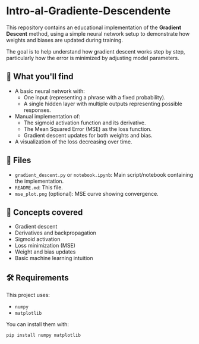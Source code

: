 # Intro-al-Gradiente-Descendente

This repository contains an educational implementation of the **Gradient Descent** method, using a simple neural network setup to demonstrate how weights and biases are updated during training.

The goal is to help understand how gradient descent works step by step, particularly how the error is minimized by adjusting model parameters.

## 📌 What you'll find

- A basic neural network with:
  - One input (representing a phrase with a fixed probability).
  - A single hidden layer with multiple outputs representing possible responses.
- Manual implementation of:
  - The sigmoid activation function and its derivative.
  - The Mean Squared Error (MSE) as the loss function.
  - Gradient descent updates for both weights and bias.
- A visualization of the loss decreasing over time.

## 🚀 Files

- `gradient_descent.py` or `notebook.ipynb`: Main script/notebook containing the implementation.
- `README.md`: This file.
- `mse_plot.png` (optional): MSE curve showing convergence.

## 🧠 Concepts covered

- Gradient descent
- Derivatives and backpropagation
- Sigmoid activation
- Loss minimization (MSE)
- Weight and bias updates
- Basic machine learning intuition

## 🛠️ Requirements

This project uses:

- `numpy`
- `matplotlib`

You can install them with:

```bash
pip install numpy matplotlib
